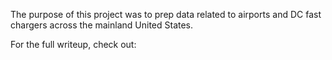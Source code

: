 The purpose of this project was to prep data related to airports and DC fast chargers across the mainland United States.

For the full writeup, check out:
